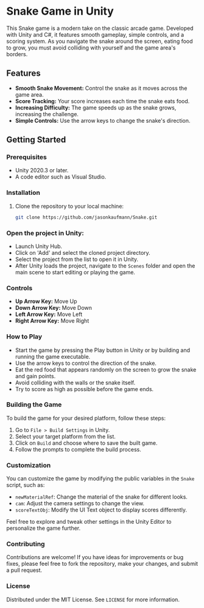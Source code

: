 # Snake Game in Unity

This Snake game is a modern take on the classic arcade game. Developed with Unity and C#, it features smooth gameplay, simple controls, and a scoring system. As you navigate the snake around the screen, eating food to grow, you must avoid colliding with yourself and the game area's borders.

## Features

- **Smooth Snake Movement:** Control the snake as it moves across the game area.
- **Score Tracking:** Your score increases each time the snake eats food.
- **Increasing Difficulty:** The game speeds up as the snake grows, increasing the challenge.
- **Simple Controls:** Use the arrow keys to change the snake's direction.

## Getting Started

### Prerequisites

- Unity 2020.3 or later.
- A code editor such as Visual Studio.

### Installation

1. Clone the repository to your local machine:

   ```sh
   git clone https://github.com/jasonkaufmann/Snake.git
   
### Open the project in Unity:

- Launch Unity Hub.
- Click on 'Add' and select the cloned project directory.
- Select the project from the list to open it in Unity.
- After Unity loads the project, navigate to the `Scenes` folder and open the main scene to start editing or playing the game.

### Controls

- **Up Arrow Key:** Move Up
- **Down Arrow Key:** Move Down
- **Left Arrow Key:** Move Left
- **Right Arrow Key:** Move Right

### How to Play

- Start the game by pressing the Play button in Unity or by building and running the game executable.
- Use the arrow keys to control the direction of the snake.
- Eat the red food that appears randomly on the screen to grow the snake and gain points.
- Avoid colliding with the walls or the snake itself.
- Try to score as high as possible before the game ends.

### Building the Game

To build the game for your desired platform, follow these steps:

1. Go to `File > Build Settings` in Unity.
2. Select your target platform from the list.
3. Click on `Build` and choose where to save the built game.
4. Follow the prompts to complete the build process.

### Customization

You can customize the game by modifying the public variables in the `Snake` script, such as:

- `newMaterialRef`: Change the material of the snake for different looks.
- `cam`: Adjust the camera settings to change the view.
- `scoreTextObj`: Modify the UI Text object to display scores differently.

Feel free to explore and tweak other settings in the Unity Editor to personalize the game further.

### Contributing

Contributions are welcome! If you have ideas for improvements or bug fixes, please feel free to fork the repository, make your changes, and submit a pull request.

### License

Distributed under the MIT License. See `LICENSE` for more information.
